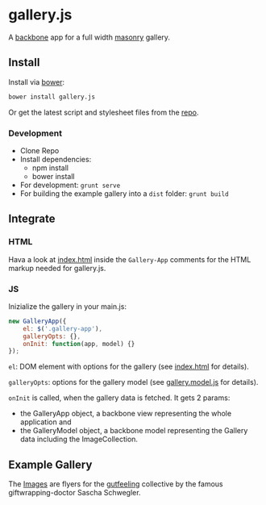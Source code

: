 # gallery.js 

A [backbone](http://backbonejs.org/) app for a full width [masonry](http://masonry.desandro.com/) gallery. 

## Install

Install via [bower](http://bower.io/):

``` bash 
bower install gallery.js
```

Or get the latest script and stylesheet files from the [repo](/lib).

### Development
- Clone Repo
- Install dependencies:
    - npm install
    - bower install
- For development: ``grunt serve`` 
- For building the example gallery into a ``dist`` folder: ``grunt build``

## Integrate

### HTML
Hava a look at [index.html](/app/templates/layouts/gallery.hbs) inside the ``Gallery-App`` comments for the HTML markup needed for gallery.js.

### JS
Inizialize the gallery in your main.js:

``` js
new GalleryApp({
    el: $('.gallery-app'),
    galleryOpts: {},
    onInit: function(app, model) {}
});
```

``el``: DOM element with options for the gallery (see [index.html](/app/templates/layouts/gallery.hbs) for details).

``galleryOpts``: options for the gallery model (see [gallery.model.js](/app/scripts/gallery/model/gallery.model.js) for details).

``onInit`` is called, when the gallery data is fetched. It gets 2 params: 
- the GalleryApp object, a backbone view representing the whole application and
- the GalleryModel object, a backbone model representing the Gallery data including the ImageCollection.

## Example Gallery

The [Images](https://snrbrnjna.github.io/galleryjs) are flyers for the [gutfeeling](http://gutfeeling.de) collective by the famous giftwrapping-doctor Sascha Schwegler.
